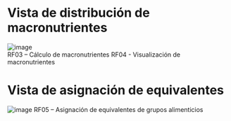 # Vista de distribución de macronutrientes
![image](https://github.com/user-attachments/assets/8d4fb272-b6f4-4ee4-829d-d3583996da89)  
RF03 – Cálculo de macronutrientes
RF04 - Visualización de macronutrientes
# Vista de asignación de equivalentes
![image](https://github.com/user-attachments/assets/f66fcf52-5ae4-48d0-a992-19d4fc539cba)
RF05 – Asignación de equivalentes de grupos alimenticios
